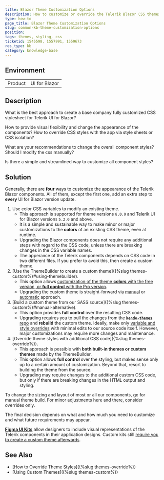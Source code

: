 ```yaml
---
title: Blazor Theme Customization Options
description: How to customize or override the Telerik Blazor CSS themes. What is the best approach for each development scenario.
type: how-to
page_title: Blazor Theme Customization Options
slug: common-kb-theme-customization-options
position: 
tags: themes, styling, css
ticketid: 1545598, 1557991, 1559673
res_type: kb
category: knowledge-base
---
```


## Environment

<table>
    <tbody>
        <tr>
            <td>Product</td>
            <td>UI for Blazor</td>
        </tr>
    </tbody>
</table>


## Description

What is the best approach to create a base company fully customized CSS stylesheet for Telerik UI for Blazor?

How to provide visual flexibility and change the appearance of the components? How to override CSS styles with the app via style sheets or CSS isolation?

What are your recommendations to change the overall component styles? Should I modify the css manually?

Is there a simple and streamlined way to customize all component styles?


## Solution

Generally, there are **four** ways to customize the appearance of the Telerik Blazor components. All of them, except the first one, add an extra step to **every** UI for Blazor version update.

1. Use color CSS variables to modify an existing theme.
    * This approach is supported for theme versions `8.0.0` and Telerik UI for Blazor versions `5.2.0` and above.
    * It is a simple and sustainable way to make minor or major customizations to the **colors** of an existing CSS theme, even at runtime.
    * Upgrading the Blazor components does not require any additional steps with regard to the CSS code, unless there are breaking changes in the CSS variable names.
    * The apperance of the Telerik components depends on CSS code in two different files. If you prefer to avoid this, then create a custom theme.
1. [Use the ThemeBuilder to create a custom theme]({%slug themes-custom%}#using-themebuilder).
    * This option allows [customization of the theme **colors** with the free version, or **full control** with the Pro version](https://docs.telerik.com/themebuilder/introduction#themebuilder-tiers).
    * Upgrading the custom theme is straight-forward via [manual](https://docs.telerik.com/themebuilder/web-app/migrating-projects) or [automatic](https://docs.telerik.com/themebuilder/web-app/automatic-migrations) approach.
2. [Build a custom theme from our SASS source]({%slug themes-custom%}#manual-alternative).
    * This option provides **full control** over the resulting CSS code.
    * Upgrading requires you to pull the changes from the [**`kendo-themes`** repo](https://github.com/telerik/kendo-themes) and **rebuild** the custom theme. Ideally, make only [variable and style overrides](https://github.com/telerik/kendo-themes/wiki/Core-Code-Concepts) with minimal edits to our source code itself. However, major customizations may require more changes and maintenance.
3. [Override theme styles with additional CSS code]({%slug themes-override%}).
    * This approach is possible with **both built-in themes or custom themes** made by the ThemeBuilder.
    * This option allows **full control** over the styling, but makes sense only up to a certain amount of customization. Beyond that, resort to building the theme from the source.
    * Upgrading may require changes to the additional custom CSS code, but only if there are breaking changes in the HTML output and styling.

To change the sizing and layout of most or all our components, go for manual theme build. For minor adjustments here and there, consider overrides only.

The final decision depends on what and how much you need to customize and what future requirements may appear.

[**Figma UI Kits**](https://www.telerik.com/figma-kits) allow designers to include visual representations of the Telerik components in their application designs. Custom kits still [require you to create a custom theme afterwards](/blazor-ui/styling-and-themes/figma-ui-kits#choosing-how-to-use-the-ui-kits).


## See Also

* [How to Override Theme Styles]({%slug themes-override%})
* [Using Custom Themes]({%slug themes-custom%})
